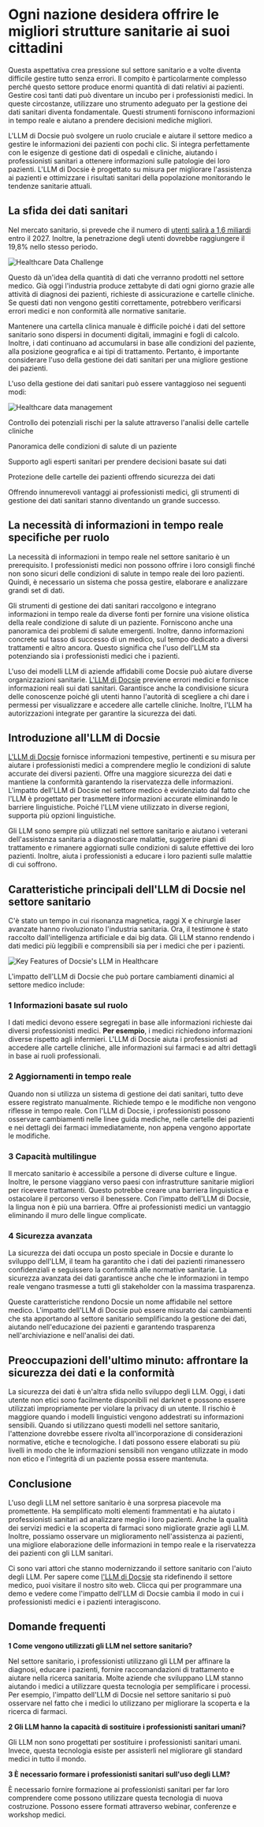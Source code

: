# Ogni nazione desidera offrire le migliori strutture sanitarie ai suoi cittadini

Questa aspettativa crea pressione sul settore sanitario e a volte diventa difficile gestire tutto senza errori. Il compito è particolarmente complesso perché questo settore produce enormi quantità di dati relativi ai pazienti. Gestire così tanti dati può diventare un incubo per i professionisti medici. In queste circostanze, utilizzare uno strumento adeguato per la gestione dei dati sanitari diventa fondamentale. Questi strumenti forniscono informazioni in tempo reale e aiutano a prendere decisioni mediche migliori.

L'LLM di Docsie può svolgere un ruolo cruciale e aiutare il settore medico a gestire le informazioni dei pazienti con pochi clic. Si integra perfettamente con le esigenze di gestione dati di ospedali e cliniche, aiutando i professionisti sanitari a ottenere informazioni sulle patologie dei loro pazienti. L'LLM di Docsie è progettato su misura per migliorare l'assistenza ai pazienti e ottimizzare i risultati sanitari della popolazione monitorando le tendenze sanitarie attuali.

## La sfida dei dati sanitari

Nel mercato sanitario, si prevede che il numero di [utenti salirà a 1,6 miliardi](https://www.statista.com/outlook/dmo/ecommerce/beauty-health-personal-household-care/health-care/worldwide) entro il 2027. Inoltre, la penetrazione degli utenti dovrebbe raggiungere il 19,8% nello stesso periodo.

![Healthcare Data Challenge
](https://cdn.docsie.io/workspace_PfNzfGj3YfKKtTO4T/doc_QiqgSuNoJpspcExF3/file_cR2Avgu8sEqrywyg5/image1.png)

Questo dà un'idea della quantità di dati che verranno prodotti nel settore medico. Già oggi l'industria produce zettabyte di dati ogni giorno grazie alle attività di diagnosi dei pazienti, richieste di assicurazione e cartelle cliniche. Se questi dati non vengono gestiti correttamente, potrebbero verificarsi errori medici e non conformità alle normative sanitarie.

Mantenere una cartella clinica manuale è difficile poiché i dati del settore sanitario sono dispersi in documenti digitali, immagini e fogli di calcolo. Inoltre, i dati continuano ad accumularsi in base alle condizioni del paziente, alla posizione geografica e ai tipi di trattamento. Pertanto, è importante considerare l'uso della gestione dei dati sanitari per una migliore gestione dei pazienti.

L'uso della gestione dei dati sanitari può essere vantaggioso nei seguenti modi:

![Healthcare data management](https://cdn.docsie.io/workspace_PfNzfGj3YfKKtTO4T/doc_QiqgSuNoJpspcExF3/file_IKpDVSnRSXtj4lks9/image2.png)

Controllo dei potenziali rischi per la salute attraverso l'analisi delle cartelle cliniche

Panoramica delle condizioni di salute di un paziente

Supporto agli esperti sanitari per prendere decisioni basate sui dati

Protezione delle cartelle dei pazienti offrendo sicurezza dei dati

Offrendo innumerevoli vantaggi ai professionisti medici, gli strumenti di gestione dei dati sanitari stanno diventando un grande successo.

## La necessità di informazioni in tempo reale specifiche per ruolo

La necessità di informazioni in tempo reale nel settore sanitario è un prerequisito. I professionisti medici non possono offrire i loro consigli finché non sono sicuri delle condizioni di salute in tempo reale dei loro pazienti. Quindi, è necessario un sistema che possa gestire, elaborare e analizzare grandi set di dati.

Gli strumenti di gestione dei dati sanitari raccolgono e integrano informazioni in tempo reale da diverse fonti per fornire una visione olistica della reale condizione di salute di un paziente. Forniscono anche una panoramica dei problemi di salute emergenti. Inoltre, danno informazioni concrete sul tasso di successo di un medico, sul tempo dedicato a diversi trattamenti e altro ancora. Questo significa che l'uso dell'LLM sta potenziando sia i professionisti medici che i pazienti.

L'uso dei modelli LLM di aziende affidabili come Docsie può aiutare diverse organizzazioni sanitarie. [L'LLM di Docsie](https://www.docsie.io/) previene errori medici e fornisce informazioni reali sui dati sanitari. Garantisce anche la condivisione sicura delle conoscenze poiché gli utenti hanno l'autorità di scegliere a chi dare i permessi per visualizzare e accedere alle cartelle cliniche. Inoltre, l'LLM ha autorizzazioni integrate per garantire la sicurezza dei dati.

## Introduzione all'LLM di Docsie

[L'LLM di Docsie](https://www.docsie.io/) fornisce informazioni tempestive, pertinenti e su misura per aiutare i professionisti medici a comprendere meglio le condizioni di salute accurate dei diversi pazienti. Offre una maggiore sicurezza dei dati e mantiene la conformità garantendo la riservatezza delle informazioni. L'impatto dell'LLM di Docsie nel settore medico è evidenziato dal fatto che l'LLM è progettato per trasmettere informazioni accurate eliminando le barriere linguistiche. Poiché l'LLM viene utilizzato in diverse regioni, supporta più opzioni linguistiche.

Gli LLM sono sempre più utilizzati nel settore sanitario e aiutano i veterani dell'assistenza sanitaria a diagnosticare malattie, suggerire piani di trattamento e rimanere aggiornati sulle condizioni di salute effettive dei loro pazienti. Inoltre, aiuta i professionisti a educare i loro pazienti sulle malattie di cui soffrono.

## Caratteristiche principali dell'LLM di Docsie nel settore sanitario

C'è stato un tempo in cui risonanza magnetica, raggi X e chirurgie laser avanzate hanno rivoluzionato l'industria sanitaria. Ora, il testimone è stato raccolto dall'intelligenza artificiale e dai big data. Gli LLM stanno rendendo i dati medici più leggibili e comprensibili sia per i medici che per i pazienti.

![Key Features of Docsie's LLM in Healthcare](https://cdn.docsie.io/workspace_PfNzfGj3YfKKtTO4T/doc_QiqgSuNoJpspcExF3/file_baPcdbhDOLbI3jJnJ/image3.png)

L'impatto dell'LLM di Docsie che può portare cambiamenti dinamici al settore medico include:

### 1 Informazioni basate sul ruolo

I dati medici devono essere segregati in base alle informazioni richieste dai diversi professionisti medici. **Per esempio**, i medici richiedono informazioni diverse rispetto agli infermieri. L'LLM di Docsie aiuta i professionisti ad accedere alle cartelle cliniche, alle informazioni sui farmaci e ad altri dettagli in base ai ruoli professionali.

### 2 Aggiornamenti in tempo reale

Quando non si utilizza un sistema di gestione dei dati sanitari, tutto deve essere registrato manualmente. Richiede tempo e le modifiche non vengono riflesse in tempo reale. Con l'LLM di Docsie, i professionisti possono osservare cambiamenti nelle linee guida mediche, nelle cartelle dei pazienti e nei dettagli dei farmaci immediatamente, non appena vengono apportate le modifiche.

### 3 Capacità multilingue

Il mercato sanitario è accessibile a persone di diverse culture e lingue. Inoltre, le persone viaggiano verso paesi con infrastrutture sanitarie migliori per ricevere trattamenti. Questo potrebbe creare una barriera linguistica e ostacolare il percorso verso il benessere. Con l'impatto dell'LLM di Docsie, la lingua non è più una barriera. Offre ai professionisti medici un vantaggio eliminando il muro delle lingue complicate.

### 4 Sicurezza avanzata

La sicurezza dei dati occupa un posto speciale in Docsie e durante lo sviluppo dell'LLM, il team ha garantito che i dati dei pazienti rimanessero confidenziali e seguissero la conformità alle normative sanitarie. La sicurezza avanzata dei dati garantisce anche che le informazioni in tempo reale vengano trasmesse a tutti gli stakeholder con la massima trasparenza.

Queste caratteristiche rendono Docsie un nome affidabile nel settore medico. L'impatto dell'LLM di Docsie può essere misurato dai cambiamenti che sta apportando al settore sanitario semplificando la gestione dei dati, aiutando nell'educazione dei pazienti e garantendo trasparenza nell'archiviazione e nell'analisi dei dati.

## Preoccupazioni dell'ultimo minuto: affrontare la sicurezza dei dati e la conformità

La sicurezza dei dati è un'altra sfida nello sviluppo degli LLM. Oggi, i dati utente non etici sono facilmente disponibili nel darknet e possono essere utilizzati impropriamente per violare la privacy di un utente. Il rischio è maggiore quando i modelli linguistici vengono addestrati su informazioni sensibili. Quando si utilizzano questi modelli nel settore sanitario, l'attenzione dovrebbe essere rivolta all'incorporazione di considerazioni normative, etiche e tecnologiche. I dati possono essere elaborati su più livelli in modo che le informazioni sensibili non vengano utilizzate in modo non etico e l'integrità di un paziente possa essere mantenuta.

## Conclusione

L'uso degli LLM nel settore sanitario è una sorpresa piacevole ma promettente. Ha semplificato molti elementi frammentati e ha aiutato i professionisti sanitari ad analizzare meglio i loro pazienti. Anche la qualità dei servizi medici e la scoperta di farmaci sono migliorate grazie agli LLM. Inoltre, possiamo osservare un miglioramento nell'assistenza ai pazienti, una migliore elaborazione delle informazioni in tempo reale e la riservatezza dei pazienti con gli LLM sanitari.

Ci sono vari attori che stanno modernizzando il settore sanitario con l'aiuto degli LLM. Per sapere come [l'LLM di Docsie](https://www.docsie.io/) sta ridefinendo il settore medico, puoi visitare il nostro sito web. Clicca qui per programmare una demo e vedere come l'impatto dell'LLM di Docsie cambia il modo in cui i professionisti medici e i pazienti interagiscono.

## Domande frequenti

**1 Come vengono utilizzati gli LLM nel settore sanitario?**

Nel settore sanitario, i professionisti utilizzano gli LLM per affinare la diagnosi, educare i pazienti, fornire raccomandazioni di trattamento e aiutare nella ricerca sanitaria. Molte aziende che sviluppano LLM stanno aiutando i medici a utilizzare questa tecnologia per semplificare i processi. Per esempio, l'impatto dell'LLM di Docsie nel settore sanitario si può osservare nel fatto che i medici lo utilizzano per migliorare la scoperta e la ricerca di farmaci.

**2 Gli LLM hanno la capacità di sostituire i professionisti sanitari umani?**

Gli LLM non sono progettati per sostituire i professionisti sanitari umani. Invece, questa tecnologia esiste per assisterli nel migliorare gli standard medici in tutto il mondo.

**3 È necessario formare i professionisti sanitari sull'uso degli LLM?**

È necessario fornire formazione ai professionisti sanitari per far loro comprendere come possono utilizzare questa tecnologia di nuova costruzione. Possono essere formati attraverso webinar, conferenze e workshop medici.